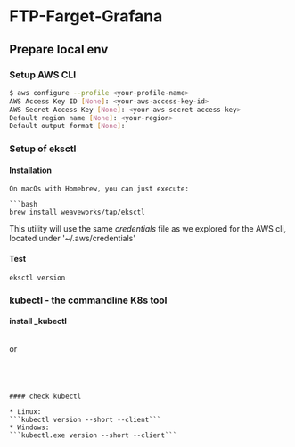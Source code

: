 # FTP-Farget-Grafana

## Prepare local env

### Setup AWS CLI

```bash
$ aws configure --profile <your-profile-name>
AWS Access Key ID [None]: <your-aws-access-key-id>
AWS Secret Access Key [None]: <your-aws-secret-access-key>
Default region name [None]: <your-region>
Default output format [None]:
```

### Setup of eksctl

#### Installation
```
On macOs with Homebrew, you can just execute:

```bash
brew install weaveworks/tap/eksctl
```
This utility will use the same _credentials_ file as we explored for the AWS cli, located under '~/.aws/credentials'

#### Test
```eksctl version```

### kubectl - the commandline K8s tool

#### install _kubectl
```brew install kubectl 
```
or 
```brew install kubernetes-cli




#### check kubectl

* Linux:  
```kubectl version --short --client```
* Windows:  
```kubectl.exe version --short --client```

